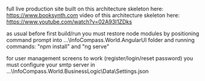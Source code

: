 full live production site built on this architecture skeleton here: https://www.booksynth.com
video of this architecture skeleton here: https://www.youtube.com/watch?v=02A93I1ZDks

as usual before first build/run you must restore node modules by positioning command prompt into ...\InfoCompass.World.AngularUI folder and running commands: 
"npm install" and "ng serve"

for user management screens to work (register/login/reset password) you must configure your smtp server in  ...\InfoCompass.World.BusinessLogic\Data\Settings.json
